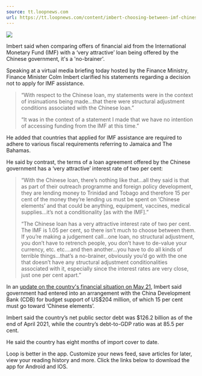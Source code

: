```yaml
---
source: tt.loopnews.com
url: https://tt.loopnews.com/content/imbert-choosing-between-imf-chinese-loan-no-brainer
---
```


![](https://loopnewslive.blob.core.windows.net/liveimage/sites/default/files/2021-06/a43f3880961b9e0cc7a7ff6e3def5641imbert.jpg)

Imbert said when comparing offers of financial aid from the International Monetary Fund (IMF) with a ‘very attractive’ loan being offered by the Chinese government, it's a 'no-brainer'.

Speaking at a virtual media briefing today hosted by the Finance Ministry, Finance Minister Colm Imbert clarified his statements regarding a decision not to apply for IMF assistance.

> “With respect to the Chinese loan, my statements were in the context of insinuations being made...that there were structural adjustment conditions associated with the Chinese loan.”
> 
> “It was in the context of a statement I made that we have no intention of accessing funding from the IMF at this time.”

He added that countries that applied for IMF assistance are required to adhere to various fiscal requirements referring to Jamaica and The Bahamas.

He said by contrast, the terms of a loan agreement offered by the Chinese government has a ‘very attractive’ interest rate of two per cent:

> “With the Chinese loan, there’s nothing like that…all they said is that as part of their outreach programme and foreign policy development, they are lending money to Trinidad and Tobago and therefore 15 per cent of the money they’re lending us must be spent on ‘Chinese elements’ and that could be anything, equipment, vaccines, medical supplies…it’s not a conditionality \[as with the IMF\].”
> 
> “The Chinese loan has a very attractive interest rate of two per cent. The IMF is 1.05 per cent, so there isn’t much to choose between them. If you’re making a judgement call…one loan, no structural adjustment, you don’t have to retrench people, you don’t have to de-value your currency, etc. etc….and then another…you have to do all kinds of terrible things…that’s a no-brainer, obviously you’d go with the one that doesn’t have any structural adjustment conditionalities associated with it, especially since the interest rates are very close, just one per cent apart.”

In an [update on the country's financial situation on May 21](https://tt.loopnews.com/content/imbert-heritage-and-stabilisation-fund-currently-us57b-543451), Imbert said government had entered into an arrangement with the China Development Bank (CDB) for budget support of US$204 million, of which 15 per cent must go toward ‘Chinese elements’. 

Imbert said the country’s net public sector debt was $126.2 billion as of the end of April 2021, while the country’s debt-to-GDP ratio was at 85.5 per cent.

He said the country has eight months of import cover to date.

Loop is better in the app. Customize your news feed, save articles for later, view your reading history and more. Click the links below to download the app for Android and IOS.
